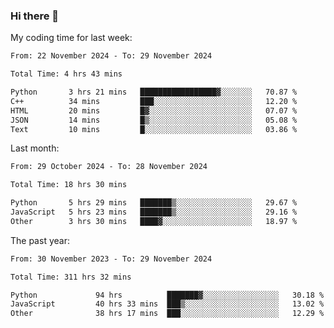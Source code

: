 ### Hi there 👋

My coding time for last week:

<!--START_SECTION:week-->

```txt
From: 22 November 2024 - To: 29 November 2024

Total Time: 4 hrs 43 mins

Python       3 hrs 21 mins   █████████████████▓░░░░░░░   70.87 %
C++          34 mins         ███░░░░░░░░░░░░░░░░░░░░░░   12.20 %
HTML         20 mins         █▓░░░░░░░░░░░░░░░░░░░░░░░   07.07 %
JSON         14 mins         █▒░░░░░░░░░░░░░░░░░░░░░░░   05.08 %
Text         10 mins         █░░░░░░░░░░░░░░░░░░░░░░░░   03.86 %
```

<!--END_SECTION:week-->

Last month:

<!--START_SECTION:month-->

```txt
From: 29 October 2024 - To: 28 November 2024

Total Time: 18 hrs 30 mins

Python       5 hrs 29 mins   ███████▒░░░░░░░░░░░░░░░░░   29.67 %
JavaScript   5 hrs 23 mins   ███████▒░░░░░░░░░░░░░░░░░   29.16 %
Other        3 hrs 30 mins   ████▓░░░░░░░░░░░░░░░░░░░░   18.97 %
```

<!--END_SECTION:month-->

The past year:

<!--START_SECTION:year-->

```txt
From: 30 November 2023 - To: 29 November 2024

Total Time: 311 hrs 32 mins

Python             94 hrs          ███████▓░░░░░░░░░░░░░░░░░   30.18 %
JavaScript         40 hrs 33 mins  ███▒░░░░░░░░░░░░░░░░░░░░░   13.02 %
Other              38 hrs 17 mins  ███░░░░░░░░░░░░░░░░░░░░░░   12.29 %
```

<!--END_SECTION:year-->
